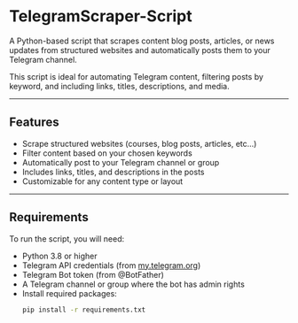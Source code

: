 # TelegramScraper-Script

A Python-based script that scrapes content  blog posts, articles, or news updates from structured websites and automatically posts them to your Telegram channel.

This script is ideal for automating Telegram content, filtering posts by keyword, and including links, titles, descriptions, and media.

---

## Features

- Scrape structured websites (courses, blog posts, articles, etc...)
- Filter content based on your chosen keywords
- Automatically post to your Telegram channel or group
- Includes links, titles, and descriptions in the posts
- Customizable for any content type or layout

---

## Requirements

To run the script, you will need:

- Python 3.8 or higher
- Telegram API credentials (from [my.telegram.org](https://my.telegram.org))
- Telegram Bot token (from @BotFather)
- A Telegram channel or group where the bot has admin rights
- Install required packages:
  ```bash
  pip install -r requirements.txt
